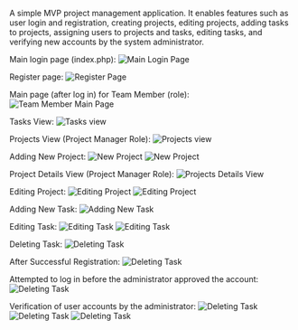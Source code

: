 A simple MVP project management application. It enables features such as user login and registration, creating projects, editing projects, adding tasks to projects, assigning users to projects and tasks, editing tasks, and verifying new accounts by the system administrator.

Main login page (index.php): 
![Main Login Page](assets/git/1.png)

Register page:
![Register Page](assets/git/2.png)

Main page (after log in) for Team Member (role):
![Team Member Main Page](assets/git/3.png)

Tasks View:
![Tasks view](assets/git/4.png)

Projects View (Project Manager Role):
![Projects view](assets/git/5.png)

Adding New Project:
![New Project](assets/git/6.png)
![New Project](assets/git/7.png)

Project Details View (Project Manager Role):
![Projects Details View](assets/git/8.png)

Editing Project:
![Editing Project](assets/git/9.png)
![Editing Project](assets/git/10.png)

Adding New Task:
![Adding New Task](assets/git/11.png)

Editing Task:
![Editing Task](assets/git/12.png)
![Editing Task](assets/git/13.png)

Deleting Task:
![Deleting Task](assets/git/14.png)

After Successful Registration:
![Deleting Task](assets/git/15.png)

Attempted to log in before the administrator approved the account:
![Deleting Task](assets/git/16.png)

Verification of user accounts by the administrator:
![Deleting Task](assets/git/17.png)
![Deleting Task](assets/git/18.png)
![Deleting Task](assets/git/19.png)





















